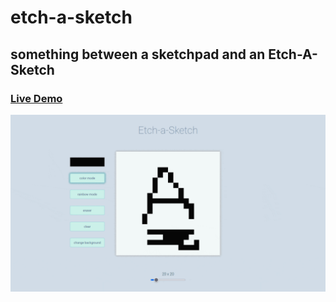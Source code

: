 # etch-a-sketch

## something between a sketchpad and an Etch-A-Sketch

### [Live Demo](https://arz-barca.github.io/etch-a-sketch/)

![demo of the site](/images/demo.gif)
